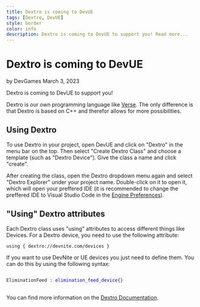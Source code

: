 ```yaml
---
title: Dextro is coming to DevUE
tags: [Dextro, DevUE]
style: border
color: info
description: Dextro is coming to DevUE to support you! Read more...
---
```


# Dextro is coming to DevUE
by DevGames
March 3, 2023



Dextro is coming to DevUE to support you!


Dextro is our own programming language like [Verse](https://dev.epicgames.com/verse). The only difference is that Dextro is based on C++ and therefor allows for more possibilities.



## Using Dextro
To use Dextro in your project, open DevUE and click on "Dextro" in the menu bar on the top. Then select "Create Dextro Class" and choose a template (such as "Dextro Device"). Give the class a name and click "create".



After creating the class, open the Dextro dropdown menu again and select "Dextro Explorer" under your project name. Double-click on it to open it, which will open your preffered IDE (it is recommended to change the preffered IDE to Visual Studio Code in the [Engine Preferences](https://dev.dgames.org/docs/editor/preferences)).



## "Using" Dextro attributes
Each Dextro class uses "using" attributes to access different things like Devices. For a Dextro device, you need to use the following attribute:
```vbnet
using { dextro://devnite.com/devices }
```


If you want to use DevNite or UE devices you just need to define them. You can do this by using the following syntax:

<head>
<style>
.variable-color {
 color: blue
}

.keyword-color {
 color: red
}
</style>
</head>

<body>
<pre>
<code class="language-dextro">
<span class="keyword-color">EliminationFeed</span> : <span class="variable-color">elimination_feed_device</span>{}
</code>
</pre>
</body>

You can find more information on the [Dextro Documentation](https://dev.dgames.org/docs/dextro).
